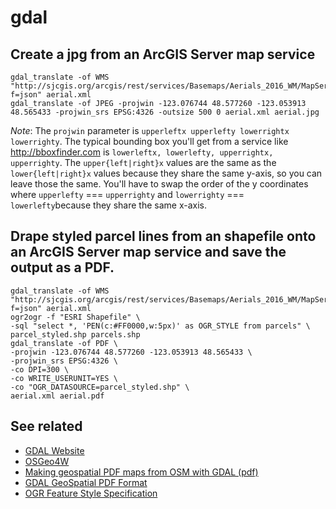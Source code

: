 # gdal

## Create a jpg from an ArcGIS Server map service
``` shell
gdal_translate -of WMS "http://sjcgis.org/arcgis/rest/services/Basemaps/Aerials_2016_WM/MapServer?f=json" aerial.xml
gdal_translate -of JPEG -projwin -123.076744 48.577260 -123.053913 48.565433 -projwin_srs EPSG:4326 -outsize 500 0 aerial.xml aerial.jpg
```
_Note_: The `projwin` parameter is `upperleftx upperlefty lowerrightx lowerrighty`. The typical bounding box you'll get from a service like http://bboxfinder.com is `lowerleftx, lowerlefty, upperrightx, upperrighty`. The `upper{left|right}x` values are the same as the `lower{left|right}x` values because they share the same y-axis, so you can leave those the same. You'll have to swap the order of the y coordinates where `upperlefty` === `upperrighty` and `lowerrighty` === `lowerlefty`because they share the same x-axis.

## Drape styled parcel lines from an shapefile onto an ArcGIS Server map service and save the output as a PDF.
``` shell
gdal_translate -of WMS "http://sjcgis.org/arcgis/rest/services/Basemaps/Aerials_2016_WM/MapServer?f=json" aerial.xml
ogr2ogr -f "ESRI Shapefile" \
-sql "select *, 'PEN(c:#FF0000,w:5px)' as OGR_STYLE from parcels" \
parcel_styled.shp parcels.shp
gdal_translate -of PDF \
-projwin -123.076744 48.577260 -123.053913 48.565433 \
-projwin_srs EPSG:4326 \
-co DPI=300 \
-co WRITE_USERUNIT=YES \
-co "OGR_DATASOURCE=parcel_styled.shp" \
aerial.xml aerial.pdf
```

## See related
* [GDAL Website](http://gdal.org)
* [OSGeo4W](https://trac.osgeo.org/osgeo4w/)
* [Making geospatial PDF maps from OSM with GDAL (pdf)](http://latuviitta.org/documents/Geospatial_PDF_maps_from_OSM_with_GDAL.pdf)
* [GDAL GeoSpatial PDF Format](http://gdal.org/frmt_pdf.html)
* [OGR Feature Style Specification](http://gdal.org/ogr_feature_style.html)
